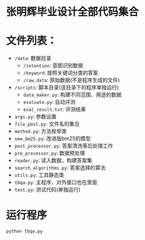 # 张明辉毕业设计全部代码集合

# 文件列表：
* `/data`: 数据目录
    * `/intention`: 意图识别数据
    * `/keyword`: 按照关键词分类的答案
    * `/raw_data`: 原始数据(不是程序生成的文件)
* `/scripts`: 脚本目录(该目录下的程序单独运行)
    * `data_maker.py`: 构建不同范围、用途的数据
    * `evaluate.py`: 自动评测
    * `eval_result.txt`: 评测结果
* `args.py`: 参数设置
* `file_pool.py`: 文件名的集合
* `method.py`: 方法枚举类
* `new_bm25.py`: 改进版bm25的模型
* `post_processor.py`: 答案清洗等后处理工作
* `pre_processor.py`: 数据预处理
* `reader.py`: 读入数据，构建答案集
* `search_algorithms.py`: 答案选择的算法
* `utils.py`: 工具静态类
* `tbqa.py`: 主程序，对外接口也在里面
* `test.py`: 测试代码(单独运行)

# 运行程序
`python tbqa.py`